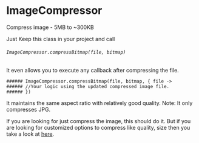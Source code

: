 # ImageCompressor
Compress image - 5MB to ~300KB

Just Keep this class in your project and call

###### `ImageCompressor.compressBitmap(file, bitmap)`

It even allows you to execute any callback after compressing the file.

```
###### ImageCompressor.compressBitmap(file, bitmap, { file ->
###### //Your logic using the updated compressed image file.
###### })
```

It maintains the same aspect ratio with relatively good quality.
Note: It only compresses JPG. 

If you are looking for just compress the image, this should do it.
But if you are looking for customized options to compress like quality, size then you take a look at [here](https://github.com/zetbaitsu/Compressor).

